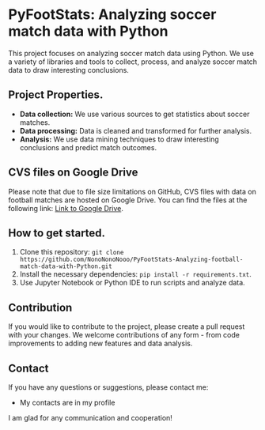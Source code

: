 # PyFootStats: Analyzing soccer match data with Python

This project focuses on analyzing soccer match data using Python. We use a variety of libraries and tools to collect, process, and analyze soccer match data to draw interesting conclusions.

## Project Properties.

- **Data collection:** We use various sources to get statistics about soccer matches.
- **Data processing:** Data is cleaned and transformed for further analysis.
- **Analysis:** We use data mining techniques to draw interesting conclusions and predict match outcomes.

## CVS files on Google Drive

Please note that due to file size limitations on GitHub, CVS files with data on football matches are hosted on Google Drive. You can find the files at the following link: [Link to Google Drive](https://drive.google.com/drive/folders/1DFO5vsLx5iYciBw1J3Zd9KHPKaZrhK58?usp=drive_link).


## How to get started.

1. Clone this repository: `git clone https://github.com/NonoNonoNooo/PyFootStats-Analyzing-football-match-data-with-Python.git`
2. Install the necessary dependencies: `pip install -r requirements.txt`.
3. Use Jupyter Notebook or Python IDE to run scripts and analyze data.

## Contribution

If you would like to contribute to the project, please create a pull request with your changes. We welcome contributions of any form - from code improvements to adding new features and data analysis.

## Contact

If you have any questions or suggestions, please contact me:
- My contacts are in my profile 

I am glad for any communication and cooperation!
